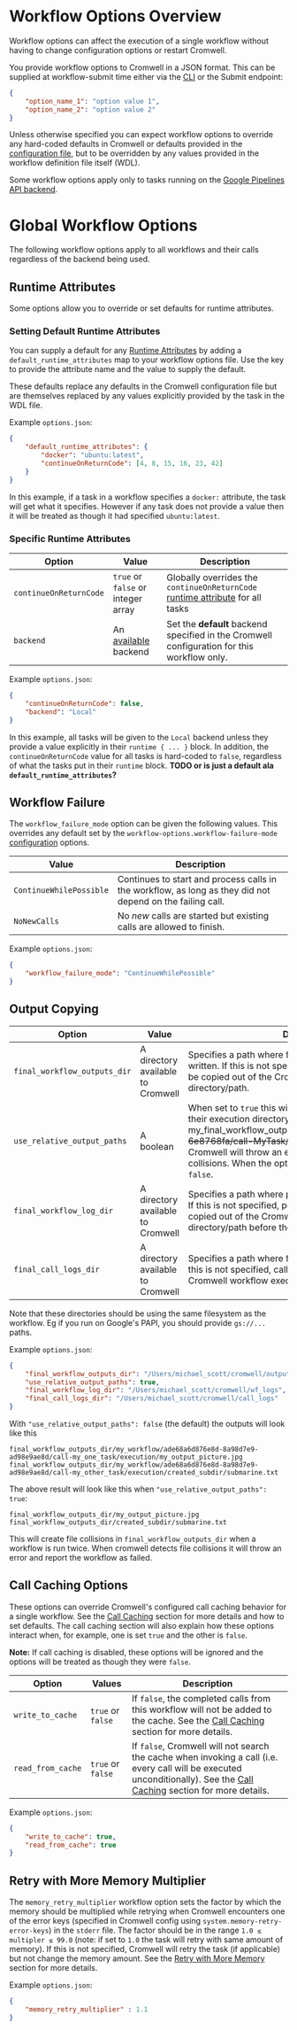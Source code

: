 # Workflow Options Overview

Workflow options can affect the execution of a single workflow without having to change configuration options or restart Cromwell. 

You provide workflow options to Cromwell in a JSON format. This can be supplied at workflow-submit time either via the [CLI](../CommandLine.md) or the Submit endpoint:

```json
{
	"option_name_1": "option value 1",
	"option_name_2": "option value 2"
}
```

Unless otherwise specified you can expect workflow options to override any hard-coded defaults in Cromwell or defaults provided in the [configuration file](../Configuring.md), but to be overridden by any values provided in the workflow definition file itself (WDL).

Some workflow options apply only to tasks running on the [Google Pipelines API backend](Google).

# Global Workflow Options 

The following workflow options apply to all workflows and their calls regardless of the backend being used.

## Runtime Attributes

Some options allow you to override or set defaults for runtime attributes.

### Setting Default Runtime Attributes

You can supply a default for any [Runtime Attributes](../RuntimeAttributes.md) by adding a `default_runtime_attributes` map to your workflow options file. Use the key to provide the attribute name and the value to supply the default. 

These defaults replace any defaults in the Cromwell configuration file but are themselves replaced by any values explicitly provided by the task in the WDL file.

Example `options.json`:
```json
{
    "default_runtime_attributes": {
        "docker": "ubuntu:latest",
        "continueOnReturnCode": [4, 8, 15, 16, 23, 42]
    }
}
```

In this example, if a task in a workflow specifies a `docker:` attribute, the task will get what it specifies. However if any task does not provide a value then it will be treated as though it had specified `ubuntu:latest`.

### Specific Runtime Attributes

|Option|Value|Description|
|---|---|---|
|`continueOnReturnCode`|`true` or `false` or integer array|Globally overrides the `continueOnReturnCode` [runtime attribute](../RuntimeAttributes.md) for all tasks| 
|`backend`|An [available](../Configuring.md) backend|Set the **default** backend specified in the Cromwell configuration for this workflow only.|

Example `options.json`:
```json
{
    "continueOnReturnCode": false,
    "backend": "Local"
}
```

In this example, all tasks will be given to the `Local` backend unless they provide a value explicitly in their `runtime { ... }` block. In addition, the `continueOnReturnCode` value for all tasks is hard-coded to `false`, regardless of what the tasks put in their `runtime` block. **TODO or is just a default ala `default_runtime_attributes`?**

## Workflow Failure

The `workflow_failure_mode` option can be given the following values. This overrides any default set by the `workflow-options.workflow-failure-mode` [configuration](../Configuring.md) options.

|Value|Description|
|---|---|
|`ContinueWhilePossible`|Continues to start and process calls in the workflow, as long as they did not depend on the failing call.|
|`NoNewCalls`|No *new* calls are started but existing calls are allowed to finish.|

Example `options.json`:
```json
{
    "workflow_failure_mode": "ContinueWhilePossible"
}
```

## Output Copying
|Option|Value|Description|
|---|---|---|
|`final_workflow_outputs_dir`|A directory available to Cromwell|Specifies a path where final workflow outputs will be written. If this is not specified, workflow outputs will not be copied out of the Cromwell workflow execution directory/path.|
|`use_relative_output_paths`| A boolean | When set to `true` this will copy all the outputs relative to their execution directory. my_final_workflow_outputs_dir/~~MyWorkflow/af76876d8-6e8768fa/call-MyTask/execution/~~output_of_interest . Cromwell will throw an exception when this leads to collisions. When the option is not set it will default to `false`.|
|`final_workflow_log_dir`|A directory available to Cromwell|Specifies a path where per-workflow logs will be written. If this is not specified, per-workflow logs will not be copied out of the Cromwell workflow log temporary directory/path before they are deleted.|
|`final_call_logs_dir`|A directory available to Cromwell|Specifies a path where final call logs will be written.  If this is not specified, call logs will not be copied out of the Cromwell workflow execution directory/path.|

Note that these directories should be using the same filesystem as the workflow. Eg if you run on Google's PAPI, you should provide `gs://...` paths.

Example `options.json`:
```json
{
    "final_workflow_outputs_dir": "/Users/michael_scott/cromwell/outputs",
    "use_relative_output_paths": true,
    "final_workflow_log_dir": "/Users/michael_scott/cromwell/wf_logs",
    "final_call_logs_dir": "/Users/michael_scott/cromwell/call_logs"
}
```

With `"use_relative_output_paths": false` (the default) the outputs will look like this

```
final_workflow_outputs_dir/my_workflow/ade68a6d876e8d-8a98d7e9-ad98e9ae8d/call-my_one_task/execution/my_output_picture.jpg
final_workflow_outputs_dir/my_workflow/ade68a6d876e8d-8a98d7e9-ad98e9ae8d/call-my_other_task/execution/created_subdir/submarine.txt
```

The above result will look like this when `"use_relative_output_paths": true`:
```
final_workflow_outputs_dir/my_output_picture.jpg
final_workflow_outputs_dir/created_subdir/submarine.txt
```

This will create file collisions in `final_workflow_outputs_dir` when a workflow is run twice. When cromwell
detects file collisions it will throw an error and report the workflow as failed.

## Call Caching Options

These options can override Cromwell's configured call caching behavior for a single workflow. See the [Call Caching](../cromwell_features/CallCaching.md) section for more details and how to set defaults. The call caching section will also explain how these options interact when, for example, one is set `true` and the other is `false`.

**Note:** If call caching is disabled, these options will be ignored and the options will be treated as though they were `false`.

|Option|Values|Description|
|---|---|---|
|`write_to_cache`|`true` or `false`|If `false`, the completed calls from this workflow will not be added to the cache.  See the [Call Caching](../cromwell_features/CallCaching.md) section for more details.|
|`read_from_cache`|`true` or `false`|If `false`, Cromwell will not search the cache when invoking a call (i.e. every call will be executed unconditionally).  See the [Call Caching](../cromwell_features/CallCaching.md) section for more details.|

Example `options.json`:
```json
{
    "write_to_cache": true,
    "read_from_cache": true
}
```

## Retry with More Memory Multiplier

The `memory_retry_multiplier` workflow option sets the factor by which the memory should be multiplied while retrying 
when Cromwell encounters one of the error keys (specified in Cromwell config using `system.memory-retry-error-keys`) in 
the `stderr` file. The factor should be in the range `1.0 ≤ multipler ≤ 99.0` (note: if set to `1.0` the task will retry 
with same amount of memory). If this is not specified, Cromwell will retry the task (if applicable) but not change the 
memory amount. See the [Retry with More Memory](../cromwell_features/RetryWithMoreMemory.md) section for 
more details.

Example `options.json`:
```json
{
    "memory_retry_multiplier" : 1.1
}
```
